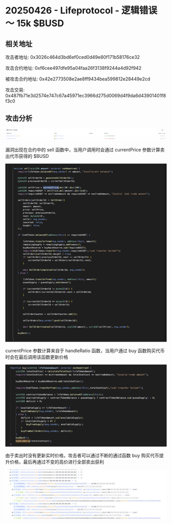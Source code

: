 # 20250426 - Lifeprotocol - 逻辑错误 ～ 15k $BUSD

## 相关地址

攻击者地址: 0x3026c464d3bd6ef0ced0d49e80f171b58176ce32

攻击合约地址: 0xf6cee497dfe95a04faa26f3138f9244a4d92f942

被攻击合约地址: 0x42e2773508e2ae8ff9434bea599812e28449e2cd

攻击交易: 0x487fb71e3d2574e747c67a45971ec3966d275d0069d4f9da6d43901401f8f3c0

## 攻击分析

![Pic-2025-05-08-13.44.10](../../img/Pic-2025-05-08-13.44.10.png)

漏洞出现在合约中的 sell 函数中，当用户调用时会通过 currentPrice 参数计算卖出代币获得的 $BUSD

![Pic-2025-05-08-14.26.24](../../img/Pic-2025-05-08-14.26.24.png)

currentPrice 参数计算来自于 handleRatio 函数，当用户通过 buy 函数购买代币时会在最后调用该函数更新价格

![Pic-2025-05-08-14.28.47](../../img/Pic-2025-05-08-14.28.47.png)

由于卖出时没有更新实时价格，攻击者可以通过不断的通过函数 buy 购买代币提升价格，最后再通过不变的高价进行全部卖出获利

![Pic-2025-05-08-14.40.18](../../img/Pic-2025-05-08-14.40.18.png)